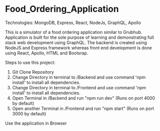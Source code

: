 # Food_Ordering_Application

Technologies: MongoDB, Express, React, NodeJs, GraphQL, Apollo

This is a simulator of a food ordering application similar to Grubhub. Application is built for the sole purpose of learning and demonstrating full stack web development using GraphQL. The backend is created using NodeJS and Express framework whereas front end development is done using React, Apollo, HTML and Bootsrap.

Steps to use this project:
1. Git Clone Repository
2. Change Directory in terminal to /Backend and use command 'npm install' to install all dependencies.
3. Change Directory in terminal to /Frontend and use command 'npm install' to install all dependencies.
4. Open Terminal in /Backend and run "npm run dev" (Runs on port 4000 by default)
5. Open another Terminal in /Frontend and run "npm start" (Runs on port 3000 by default)

Use the application in Browser
